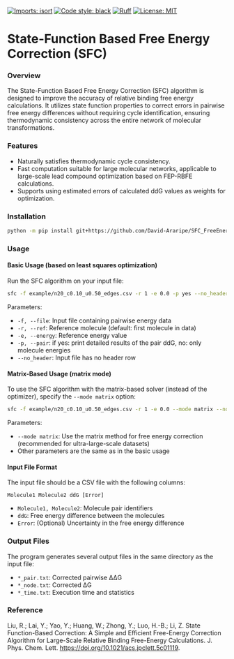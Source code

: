 [![Imports: isort](https://img.shields.io/badge/%20imports-isort-%231674b1?style=flat&labelColor=ef8336)](https://pycqa.github.io/isort/)
[![Code style: black](https://img.shields.io/badge/code%20style-black-000000.svg)](https://github.com/psf/black)
[![Ruff](https://img.shields.io/endpoint?url=https://raw.githubusercontent.com/charliermarsh/ruff/main/assets/badge/v2.json)](https://github.com/astral-sh/ruff)
[![License: MIT](https://img.shields.io/badge/License-MIT-blue.svg)](https://opensource.org/licenses/MIT)

# State-Function Based Free Energy Correction (SFC)

### Overview
The State-Function Based Free Energy Correction (SFC) algorithm is designed to improve the accuracy of relative binding free energy calculations. It utilizes state function properties to correct  errors in pairwise free energy differences without requiring cycle identification, ensuring thermodynamic consistency across the entire network of molecular transformations.

### Features
- Naturally satisfies thermodynamic cycle consistency.
- Fast computation suitable for large molecular networks, applicable to large-scale lead compound optimization based on FEP-RBFE calculations.
- Supports using estimated errors of calculated ddG values as weights for optimization.

### Installation

```bash
python -m pip install git+https://github.com/David-Araripe/SFC_FreeEnergyCorrection.git
```

### Usage

#### Basic Usage (based on least squares optimization)
Run the SFC algorithm on your input file:
```bash
sfc -f example/n20_c0.10_u0.50_edges.csv -r 1 -e 0.0 -p yes --no_header
```

Parameters:
- `-f, --file`: Input file containing pairwise energy data
- `-r, --ref`: Reference molecule (default: first molecule in data)
- `-e, --energy`: Reference energy value 
- `-p, --pair`: if yes: print detailed results of the pair ddG, no: only molecule energies
- `--no_header`: Input file has no header row

#### Matrix-Based Usage (matrix mode)
To use the SFC algorithm with the matrix-based solver (instead of the optimizer), specify the `--mode matrix` option:

```bash
sfc -f example/n20_c0.10_u0.50_edges.csv -r 1 -e 0.0 --mode matrix --no_header
```

Parameters:
- `--mode matrix`: Use the matrix method for free energy correction (recommended for ultra-large-scale datasets)
- Other parameters are the same as in the basic usage


#### Input File Format
The input file should be a CSV file with the following columns:
```
Molecule1 Molecule2 ddG [Error]
```
- `Molecule1, Molecule2`: Molecule pair identifiers
- `ddG`: Free energy difference between the molecules
- `Error`: (Optional) Uncertainty in the free energy difference

### Output Files
The program generates several output files in the same directory as the input file:
- `*_pair.txt`: Corrected pairwise ΔΔG
- `*_node.txt`: Corrected ΔG
- `*_time.txt`: Execution time and statistics

### Reference
Liu, R.; Lai, Y.; Yao, Y.; Huang, W.; Zhong, Y.; Luo, H.-B.; Li, Z. State Function-Based Correction: A Simple and Efficient Free-Energy Correction Algorithm for Large-Scale Relative Binding Free-Energy Calculations. J. Phys. Chem. Lett. https://doi.org/10.1021/acs.jpclett.5c01119.
